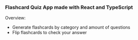 ### Flashcard Quiz App made with React and TypeScript

Overview:

- Generate flashcards by category and amount of questions
- Flip flashcards to check your answer
